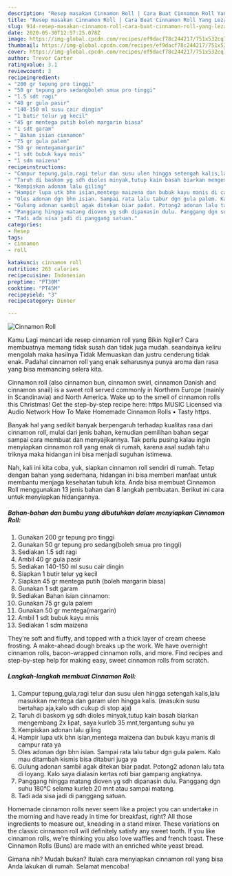 ```yaml
---
description: "Resep masakan Cinnamon Roll | Cara Buat Cinnamon Roll Yang Lezat Sekali"
title: "Resep masakan Cinnamon Roll | Cara Buat Cinnamon Roll Yang Lezat Sekali"
slug: 914-resep-masakan-cinnamon-roll-cara-buat-cinnamon-roll-yang-lezat-sekali
date: 2020-05-30T12:57:25.078Z
image: https://img-global.cpcdn.com/recipes/ef9dacf78c244217/751x532cq70/cinnamon-roll-foto-resep-utama.jpg
thumbnail: https://img-global.cpcdn.com/recipes/ef9dacf78c244217/751x532cq70/cinnamon-roll-foto-resep-utama.jpg
cover: https://img-global.cpcdn.com/recipes/ef9dacf78c244217/751x532cq70/cinnamon-roll-foto-resep-utama.jpg
author: Trevor Carter
ratingvalue: 3.1
reviewcount: 3
recipeingredient:
- "200 gr tepung pro tinggi"
- "50 gr tepung pro sedangboleh smua pro tinggi"
- "1.5 sdt ragi"
- "40 gr gula pasir"
- "140-150 ml susu cair dingin"
- "1 butir telur yg kecil"
- "45 gr mentega putih boleh margarin biasa"
- "1 sdt garam"
- " Bahan isian cinnamon"
- "75 gr gula palem"
- "50 gr mentegamargarin"
- "1 sdt bubuk kayu mnis"
- "1 sdm maizena"
recipeinstructions:
- "Campur tepung,gula,ragi telur dan susu ulen hingga setengah kalis,lalu masukkan mentega dan garam ulen hingga kalis. (masukin susu bertahap aja,kalo sdh cukup di stop aja)"
- "Taruh di baskom yg sdh dioles minyak,tutup kain basah biarkan mengembang 2x lipat, saya kurleb 35 mnt,tergantung suhu ya"
- "Kempiskan adonan lalu giling"
- "Hampir lupa utk bhn isian,mentega maizena dan bubuk kayu manis di campur rata ya"
- "Oles adonan dgn bhn isian. Sampai rata lalu tabur dgn gula palem. Kalo mau ditambah kismis bisa ditaburi juga ya"
- "Gulung adonan sambil agak ditekan biar padat. Potong2 adonan lalu tata di loyang. Kalo saya dialasin kertas roti biar gampang angkatnya."
- "Panggang hingga matang dioven yg sdh dipanasin dulu. Panggang dgn suhu 180°C selama kurleb 20 mnt atau sampai matang."
- "Tadi ada sisa jadi di panggang satuan."
categories:
- Resep
tags:
- cinnamon
- roll

katakunci: cinnamon roll 
nutrition: 263 calories
recipecuisine: Indonesian
preptime: "PT30M"
cooktime: "PT45M"
recipeyield: "3"
recipecategory: Dinner

---
```



![Cinnamon Roll](https://img-global.cpcdn.com/recipes/ef9dacf78c244217/751x532cq70/cinnamon-roll-foto-resep-utama.jpg)

Kamu Lagi mencari ide resep cinnamon roll yang Bikin Ngiler? Cara membuatnya memang tidak susah dan tidak juga mudah. seandainya keliru mengolah maka hasilnya Tidak Memuaskan dan justru cenderung tidak enak. Padahal cinnamon roll yang enak seharusnya punya aroma dan rasa yang bisa memancing selera kita.

Cinnamon roll (also cinnamon bun, cinnamon swirl, cinnamon Danish and cinnamon snail) is a sweet roll served commonly in Northern Europe (mainly in Scandinavia) and North America. Wake up to the smell of cinnamon rolls this Christmas! Get the step-by-step recipe here: https MUSIC Licensed via Audio Network How To Make Homemade Cinnamon Rolls • Tasty https.

Banyak hal yang sedikit banyak berpengaruh terhadap kualitas rasa dari cinnamon roll, mulai dari jenis bahan, kemudian pemilihan bahan segar sampai cara membuat dan menyajikannya. Tak perlu pusing kalau ingin menyiapkan cinnamon roll yang enak di rumah, karena asal sudah tahu triknya maka hidangan ini bisa menjadi suguhan istimewa.


Nah, kali ini kita coba, yuk, siapkan cinnamon roll sendiri di rumah. Tetap dengan bahan yang sederhana, hidangan ini bisa memberi manfaat untuk membantu menjaga kesehatan tubuh kita. Anda bisa membuat Cinnamon Roll menggunakan 13 jenis bahan dan 8 langkah pembuatan. Berikut ini cara untuk menyiapkan hidangannya.

<!--inarticleads1-->

##### Bahan-bahan dan bumbu yang dibutuhkan dalam menyiapkan Cinnamon Roll:

1. Gunakan 200 gr tepung pro tinggi
1. Gunakan 50 gr tepung pro sedang(boleh smua pro tinggi)
1. Sediakan 1.5 sdt ragi
1. Ambil 40 gr gula pasir
1. Sediakan 140-150 ml susu cair dingin
1. Siapkan 1 butir telur yg kecil
1. Siapkan 45 gr mentega putih (boleh margarin biasa)
1. Gunakan 1 sdt garam
1. Sediakan  Bahan isian cinnamon:
1. Gunakan 75 gr gula palem
1. Gunakan 50 gr mentega(margarin)
1. Ambil 1 sdt bubuk kayu mnis
1. Sediakan 1 sdm maizena


They&#39;re soft and fluffy, and topped with a thick layer of cream cheese frosting. A make-ahead dough breaks up the work. We have overnight cinnamon rolls, bacon-wrapped cinnamon rolls, and more. Find recipes and step-by-step help for making easy, sweet cinnamon rolls from scratch. 

<!--inarticleads2-->

##### Langkah-langkah membuat Cinnamon Roll:

1. Campur tepung,gula,ragi telur dan susu ulen hingga setengah kalis,lalu masukkan mentega dan garam ulen hingga kalis. (masukin susu bertahap aja,kalo sdh cukup di stop aja)
1. Taruh di baskom yg sdh dioles minyak,tutup kain basah biarkan mengembang 2x lipat, saya kurleb 35 mnt,tergantung suhu ya
1. Kempiskan adonan lalu giling
1. Hampir lupa utk bhn isian,mentega maizena dan bubuk kayu manis di campur rata ya
1. Oles adonan dgn bhn isian. Sampai rata lalu tabur dgn gula palem. Kalo mau ditambah kismis bisa ditaburi juga ya
1. Gulung adonan sambil agak ditekan biar padat. Potong2 adonan lalu tata di loyang. Kalo saya dialasin kertas roti biar gampang angkatnya.
1. Panggang hingga matang dioven yg sdh dipanasin dulu. Panggang dgn suhu 180°C selama kurleb 20 mnt atau sampai matang.
1. Tadi ada sisa jadi di panggang satuan.


Homemade cinnamon rolls never seem like a project you can undertake in the morning and have ready in time for breakfast, right? All those ingredients to measure out, kneading in a stand mixer. These variations on the classic cinnamon roll will definitely satisfy any sweet tooth. If you like cinnamon rolls, we&#39;re thinking you also love waffles and french toast. These Cinnamon Rolls (Buns) are made with an enriched white yeast bread. 

Gimana nih? Mudah bukan? Itulah cara menyiapkan cinnamon roll yang bisa Anda lakukan di rumah. Selamat mencoba!
